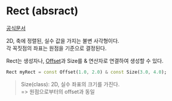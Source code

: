 # Rect (absract)
[공식문서](https://api.flutter.dev/flutter/dart-ui/Rect-class.html)  

2D, 축에 정렬된, 실수 값을 가지는 불변 사각형이다.  
각 꼭짓점의 좌표는 원점을 기준으로 결정된다.

Rect는 생성자나, [Offset](/Api%20Flutter/Offset.md)과 Size를 & 연산자로 연결하여 생성할 수 있다.

```dart
Rect myRect = const Offset(1.0, 2.0) & const Size(3.0, 4.0);
```

> Size(class): 2D, 실수 좌표의 크기를 가진다.   
> => 원점으로부터의 offset과 동일